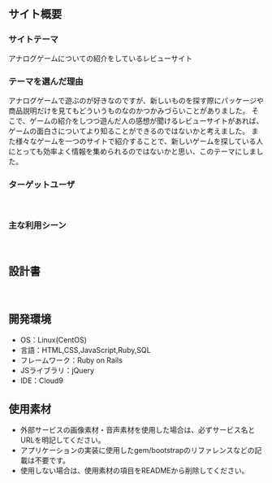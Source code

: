 # <!--ここにアプリ名を入力-->
​
## サイト概要
### サイトテーマ
アナログゲームについての紹介をしているレビューサイト
​
### テーマを選んだ理由
アナログゲームで遊ぶのが好きなのですが、新しいものを探す際にパッケージや商品説明だけを見てもどういうものなのかつかみづらいことがありました。
そこで、ゲームの紹介をしつつ遊んだ人の感想が聞けるレビューサイトがあれば、ゲームの面白さについてより知ることができるのではないかと考えました。
また様々なゲームを一つのサイトで紹介することで、新しいゲームを探している人にとっても効率よく情報を集められるのではないかと思い、このテーマにしました。
​
### ターゲットユーザ
<!--誰に使ってもらうかを具体的に記載する-->
​
### 主な利用シーン
<!--どのような時に使うのかの状況を記載すること-->
​
## 設計書
<!--テーマを設定・提出する時点では不要です-->
​
## 開発環境
- OS：Linux(CentOS)
- 言語：HTML,CSS,JavaScript,Ruby,SQL
- フレームワーク：Ruby on Rails
- JSライブラリ：jQuery
- IDE：Cloud9
​
## 使用素材
- 外部サービスの画像素材・音声素材を使用した場合は、必ずサービス名とURLを明記してください。
- アプリケーションの実装に使用したgem/bootstrapのリファレンスなどの記載は不要です。
- 使用しない場合は、使用素材の項目をREADMEから削除してください。